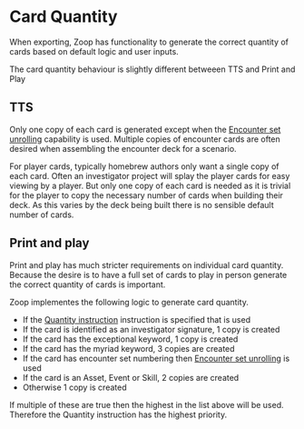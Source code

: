 # Card Quantity

When exporting, Zoop has functionality to generate the correct quantity of cards based on default logic and user inputs.

The card quantity behaviour is slightly different betweeen TTS and Print and Play

## TTS

Only one copy of each card is generated except when the [Encounter set unrolling](../encountersetunrolling/EncounterSetUnrolling.md) capability is used. Multiple copies of encounter cards are often desired when assembling the encounter deck for a scenario.

For player cards, typically homebrew authors only want a single copy of each card. Often an investigator project will splay the player cards for easy viewing by a player. But only one copy of each card is needed as it is trivial for the player to copy the necessary number of cards when building their deck. As this varies by the deck being built there is no sensible default number of cards.

## Print and play

Print and play has much stricter requirements on individual card quantity. Because the desire is to have a full set of cards to play in person generate the correct quantity of cards is important.

Zoop implementes the following logic to generate card quantity.

- If the [Quantity instruction](../instructions/Instructions.md#instruction---quantity) instruction is specified that is used
- If the card is identified as an investigator signature, 1 copy is created
- If the card has the exceptional keyword, 1 copy is created
- If the card has the myriad keyword, 3 copies are created
- If the card has encounter set numbering then [Encounter set unrolling](../encountersetunrolling/EncounterSetUnrolling.md) is used
- If the card is an Asset, Event or Skill, 2 copies are created
- Otherwise 1 copy is created

If multiple of these are true then the highest in the list above will be used. Therefore the Quantity instruction has the highest priority.
